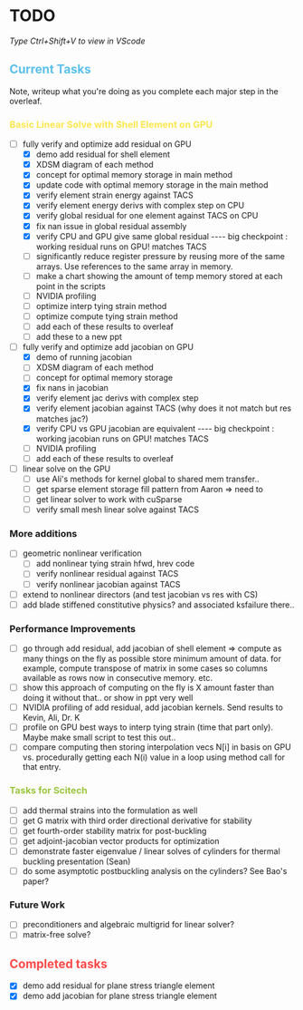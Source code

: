 # TODO
*Type Ctrl+Shift+V to view in VScode*
## <span style="color:#5bc0eb">Current Tasks</span>
Note, writeup what you're doing as you complete each major step in the overleaf.

### <span style="color:#fde74c">Basic Linear Solve with Shell Element on GPU</span>
- [ ] fully verify and optimize add residual on GPU
    - [x] demo add residual for shell element
    - [x] XDSM diagram of each method
    - [x] concept for optimal memory storage in main method
    - [x] update code with optimal memory storage in the main method
    - [x] verify element strain energy against TACS
    - [x] verify element energy derivs with complex step on CPU
    - [x] verify global residual for one element against TACS on CPU
    - [x] fix nan issue in global residual assembly
    - [x] verify CPU and GPU give same global residual
    ---- big checkpoint : working residual runs on GPU! matches TACS
    - [ ] significantly reduce register pressure by reusing more of the same arrays. Use references to the same array in memory.
    - [ ] make a chart showing the amount of temp memory stored at each point in the scripts
    - [ ] NVIDIA profiling
    - [ ] optimize interp tying strain method
    - [ ] optimize compute tying strain method
    - [ ] add each of these results to overleaf
    - [ ] add these to a new ppt
- [ ] fully verify and optimize add jacobian on GPU
    - [x] demo of running jacobian
    - [ ] XDSM diagram of each method
    - [ ] concept for optimal memory storage
    - [x] fix nans in jacobian
    - [x] verify element jac derivs with complex step
    - [x] verify element jacobian against TACS (why does it not match but res matches jac?)
    - [x] verify CPU vs GPU jacobian are equivalent
    ---- big checkpoint : working jacobian runs on GPU! matches TACS
    - [ ] NVIDIA profiling
    - [ ] add each of these results to overleaf
- [ ] linear solve on the GPU
    - [ ] use Ali's methods for kernel global to shared mem transfer..
    - [ ] get sparse element storage fill pattern from Aaron => need to 
    - [ ] get linear solver to work with cuSparse 
    - [ ] verify small mesh linear solve against TACS

### More additions
- [ ] geometric nonlinear verification
    - [ ] add nonlinear tying strain hfwd, hrev code
    - [ ] verify nonlinear residual against TACS
    - [ ] verify nonlinear jacobian against TACS
- [ ] extend to nonlinear directors (and test jacobian vs res with CS)
- [ ] add blade stiffened constitutive physics? and associated ksfailure there..

### Performance Improvements
- [ ] go through add residual, add jacobian of shell element => compute as many things on the fly as possible store minimum amount of data.
for example, compute transpose of matrix in some cases so columns available as rows now in consecutive memory. etc.
- [ ] show this approach of computing on the fly is X amount faster than doing it without that.. or show in ppt very well
- [ ] NVIDIA profiling of add residual, add jacobian kernels. Send results to Kevin, Ali, Dr. K
- [ ] profile on GPU best ways to interp tying strain (time that part only). Maybe make small script to test this out..
- [ ] compare computing then storing interpolation vecs N[i] in basis on GPU vs. procedurally getting each N(i) value in a loop using method call for that entry.

### <span style="color:#9bc53d">Tasks for Scitech</span>
- [ ] add thermal strains into the formulation as well
- [ ] get G matrix with third order directional derivative for stability
- [ ] get fourth-order stability matrix for post-buckling
- [ ] get adjoint-jacobian vector products for optimization
- [ ] demonstrate faster eigenvalue / linear solves of cylinders for thermal buckling presentation (Sean)
- [ ] do some asymptotic postbuckling analysis on the cylinders? See Bao's paper?

### Future Work
- [ ] preconditioners and algebraic multigrid for linear solver?
- [ ] matrix-free solve?

## <span style="color:#fe4a49">Completed tasks</span>
- [x] demo add residual for plane stress triangle element
- [x] demo add jacobian for plane stress triangle element   